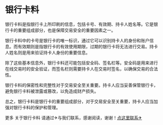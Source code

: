 # 银行卡料

银行卡料是指银行卡上所印刷的信息，包括卡号、有效期、持卡人姓名等。它是银行卡的重要组成部分，也是保障交易安全的重要因素之一。

银行卡料中的卡号是银行卡的唯一标识，通过它可以识别持卡人的身份和账户信息。而有效期则是指银行卡的有效使用期限，过期的银行卡将无法进行交易。持卡人姓名则是用来验证持卡人身份的重要信息。

除了这些基本信息外，银行卡料还可能包括安全码、签名栏等。安全码是用来进行在线交易时的安全验证，而签名栏则需要持卡人在交易时签名，以确保交易的合法性。

银行卡料的保密性和完整性对于交易安全至关重要。持卡人应当妥善保管银行卡，避免银行卡料被泄露或篡改，以免造成财产损失。

总之，银行卡料是银行卡的重要组成部分，对于交易安全至关重要，持卡人应当加强对银行卡料的保护和管理。

更多 关于银行卡料 请通过✈与我们联系，感谢阅读，谢谢！[点这里联系✈](https://lm.k02.cc)